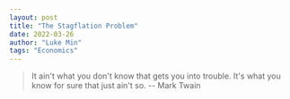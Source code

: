 ```yaml
---
layout: post
title: "The Stagflation Problem"
date: 2022-03-26
author: "Luke Min"
tags: "Economics"
---
```


> It ain't what you don't know that gets you into trouble. It's what you know for sure that just ain't so. 
> -- Mark Twain

